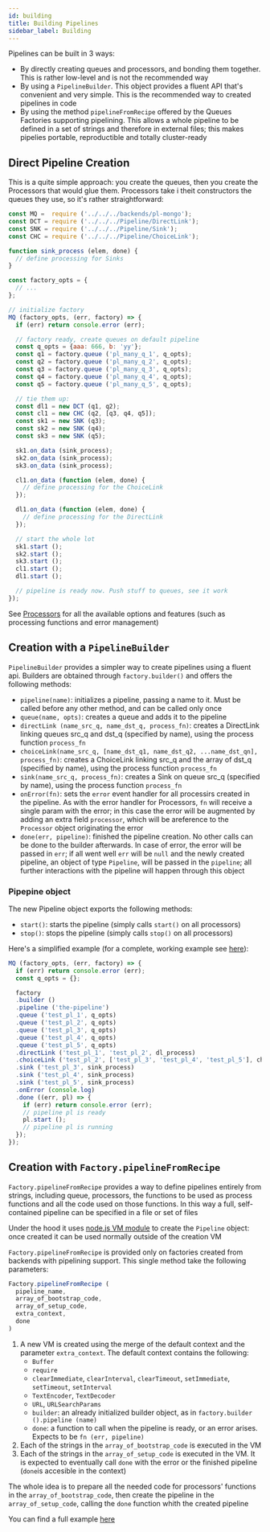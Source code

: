 ```yaml
---
id: building
title: Building Pipelines
sidebar_label: Building
---
```


Pipelines can be built in 3 ways:

* By directly creating queues and processors, and bonding them together. This is rather low-level and is not the recommended way
* By using a `PipelineBuilder`. This object provides a fluent API that's convenient and very simple. This is the recommended way to created pipelines in code
* By using the method `pipelineFromRecipe` offered by the Queues Factories supporting pipelining. This allows a whole pipeline to be defined in a set of strings and therefore in external files; this makes pipelies portable, reproductible and totally cluster-ready

## Direct Pipeline Creation

This is a quite simple approach: you create the queues, then you create the Processors that would glue them. Processors take i theit constructors the queues they use, so it's rather straightforward:

```javascript
const MQ =  require ('../../../backends/pl-mongo');
const DCT = require ('../../../Pipeline/DirectLink');
const SNK = require ('../../../Pipeline/Sink');
const CHC = require ('../../../Pipeline/ChoiceLink');

function sink_process (elem, done) {
  // define processing for Sinks
}

const factory_opts = {
  // ...
};

// initialize factory
MQ (factory_opts, (err, factory) => {
  if (err) return console.error (err);

  // factory ready, create queues on default pipeline
  const q_opts = {aaa: 666, b: 'yy'};
  const q1 = factory.queue ('pl_many_q_1', q_opts);
  const q2 = factory.queue ('pl_many_q_2', q_opts);
  const q3 = factory.queue ('pl_many_q_3', q_opts);
  const q4 = factory.queue ('pl_many_q_4', q_opts);
  const q5 = factory.queue ('pl_many_q_5', q_opts);

  // tie them up:
  const dl1 = new DCT (q1, q2);
  const cl1 = new CHC (q2, [q3, q4, q5]);
  const sk1 = new SNK (q3);
  const sk2 = new SNK (q4);
  const sk3 = new SNK (q5);

  sk1.on_data (sink_process);
  sk2.on_data (sink_process);
  sk3.on_data (sink_process);

  cl1.on_data (function (elem, done) {
    // define processing for the ChoiceLink
  });

  dl1.on_data (function (elem, done) {
    // define processing for the DirectLink
  });

  // start the whole lot
  sk1.start ();
  sk2.start ();
  sk3.start ();
  cl1.start ();
  dl1.start ();

  // pipeline is ready now. Push stuff to queues, see it work
});

```

See [Processors](processors.md) for all the available options and features (such as processing functions and error management)

## Creation with a `PipelineBuilder`

`PipelineBuilder` provides a simpler way to create pipelines using a fluent api. Builders are obtained through `factory.builder()` and offers the following methods:

* `pipeline(name)`: initializes a pipeline, passing a name to it. Must be called before any other method, and can be called only once
* `queue(name, opts)`: creates a queue and adds it to the pipeline
* `directLink (name_src_q, name_dst_q, process_fn)`: creates a DirectLink linking queues src_q and dst_q (specified by name), using the process function `process_fn`
* `choiceLink(name_src_q, [name_dst_q1, name_dst_q2, ...name_dst_qn], process_fn)`: creates a ChoiceLink linking src_q and the array of dst_q (specified by name), using the process function `process_fn`
* `sink(name_src_q, process_fn)`: creates a Sink on queue src_q (specified by name), using the process function `process_fn`
* `onError(fn)`: sets the `error` event handler for all processirs created in the pipeline. As with the error handler for Processors, `fn` will receive a single param with the error; in this case the error will be augmented by adding an extra field `processor`, which will be areference to the `Processor` object originating the error
* `done(err, pipeline)`: finished the pipeline creation. No other calls can be done to the builder afterwards. In case of error, the error will be passed in `err`; if all went well `err` will be `null` and the newly created pipeline, an object of type `Pipeline`, will be passed in the `pipeline`; all further interactions with the pipeline will happen through this object

### Pipepine object

The new Pipeline object exports the following methods:

* `start()`: starts the pipeline (simply calls `start()` on all processors)
* `stop()`: stops the pipeline (simply calls `stop()` on all processors)

Here's a simplified example (for a complete, working example see [here](https://github.com/pepmartinez/keuss/tree/master/examples/pipelines/builder)):

```javascript
MQ (factory_opts, (err, factory) => {
  if (err) return console.error (err);
  const q_opts = {};

  factory
  .builder ()
  .pipeline ('the-pipeline')
  .queue ('test_pl_1', q_opts)
  .queue ('test_pl_2', q_opts)
  .queue ('test_pl_3', q_opts)
  .queue ('test_pl_4', q_opts)
  .queue ('test_pl_5', q_opts)
  .directLink ('test_pl_1', 'test_pl_2', dl_process)
  .choiceLink ('test_pl_2', ['test_pl_3', 'test_pl_4', 'test_pl_5'], choice_process)
  .sink ('test_pl_3', sink_process)
  .sink ('test_pl_4', sink_process)
  .sink ('test_pl_5', sink_process)
  .onError (console.log)
  .done ((err, pl) => {
    if (err) return console.error (err);
    // pipeline pl is ready
    pl.start ();
    // pipeline pl is running
  });
});
```

## Creation with `Factory.pipelineFromRecipe`

`Factory.pipelineFromRecipe` provides a way to define pipelines entirely from strings, including queue, processors, the functions
to be used as process functions and all the code used on those functions. In this way a full, self-contained pipeline can be specified
in a file or set of files

Under the hood it uses [node.js VM module](https://nodejs.org/dist/latest-v12.x/docs/api/vm.html) to create the `Pipeline` object: once created it can be used normally outside of the creation VM

`Factory.pipelineFromRecipe` is provided only on factories created from backends with pipelining support. This single method take the following parameters:

```javascript
Factory.pipelineFromRecipe (
  pipeline_name,
  array_of_bootstrap_code,
  array_of_setup_code,
  extra_context,
  done
)
```

1. A new VM is created using the merge of the default context and the parameter `extra_context`. The default context contains the following:
   * `Buffer`
   * `require`
   * `clearImmediate`, `clearInterval`, `clearTimeout`, `setImmediate`, `setTimeout`, `setInterval`
   * `TextEncoder`, `TextDecoder`
   * `URL`, `URLSearchParams`
   * `builder`: an already initialized builder object, as in `factory.builder ().pipeline (name)`
   * `done`: a function to call when the pipeline is ready, or an error arises. Expects to be `fn (err, pipeline)`
2. Each of the strings in the `array_of_bootstrap_code` is executed in the VM
3. Each of the strings in the `array_of_setup_code` is executed in the VM. It is expected to eventually call `done` with the error or the finished pipeline (`done`is accesible in the context)

The whole idea is to prepare all the needed code for processors' functions in the `array_of_bootstrap_code`, then create the pipeline in the `array_of_setup_code`, calling the `done` function whith the created pipeline

You can find a full example [here](https://github.com/pepmartinez/keuss/tree/master/examples/pipelines/fromRecipe)
